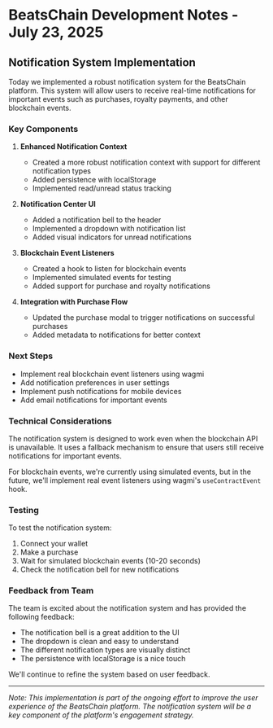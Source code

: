 # BeatsChain Development Notes - July 23, 2025

## Notification System Implementation

Today we implemented a robust notification system for the BeatsChain platform. This system will allow users to receive real-time notifications for important events such as purchases, royalty payments, and other blockchain events.

### Key Components

1. **Enhanced Notification Context**
   - Created a more robust notification context with support for different notification types
   - Added persistence with localStorage
   - Implemented read/unread status tracking

2. **Notification Center UI**
   - Added a notification bell to the header
   - Implemented a dropdown with notification list
   - Added visual indicators for unread notifications

3. **Blockchain Event Listeners**
   - Created a hook to listen for blockchain events
   - Implemented simulated events for testing
   - Added support for purchase and royalty notifications

4. **Integration with Purchase Flow**
   - Updated the purchase modal to trigger notifications on successful purchases
   - Added metadata to notifications for better context

### Next Steps

- Implement real blockchain event listeners using wagmi
- Add notification preferences in user settings
- Implement push notifications for mobile devices
- Add email notifications for important events

### Technical Considerations

The notification system is designed to work even when the blockchain API is unavailable. It uses a fallback mechanism to ensure that users still receive notifications for important events.

For blockchain events, we're currently using simulated events, but in the future, we'll implement real event listeners using wagmi's `useContractEvent` hook.

### Testing

To test the notification system:
1. Connect your wallet
2. Make a purchase
3. Wait for simulated blockchain events (10-20 seconds)
4. Check the notification bell for new notifications

### Feedback from Team

The team is excited about the notification system and has provided the following feedback:
- The notification bell is a great addition to the UI
- The dropdown is clean and easy to understand
- The different notification types are visually distinct
- The persistence with localStorage is a nice touch

We'll continue to refine the system based on user feedback.

---

*Note: This implementation is part of the ongoing effort to improve the user experience of the BeatsChain platform. The notification system will be a key component of the platform's engagement strategy.*